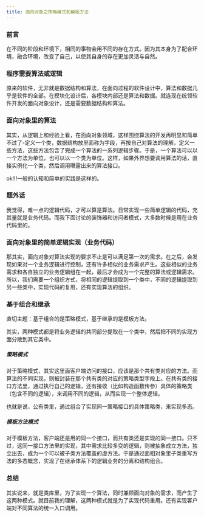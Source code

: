 ```yaml
---
title: 面向对象之策略模式和模板方法
---
```


### 前言

在不同的阶段和环境下，相同的事物会用不同的存在方式。因为其本身为了配合环境，融合环境，改变了自己，以使其自身的存在更加灵活与自然。

### 程序需要算法或逻辑

原来的软件，无非就是数据结构和算法，在面向过程的软件设计中，算法和数据几乎是软件的全部。在模块化设计后，各模块内部还是算法和数据。就连现在统领软件开发的面向对象设计，还是需要数据结构和算法。

### 面向对象里的算法

其实，从逻辑上和经验上看，在面向对象领域，这样围绕算法的开发再明显和简单不过了-定义一个类，数据结构放里面称为字段，再按自己对算法的理解，定义一些方法，这些方法包含了完成一个算法的一系列逻辑步骤。于是，一个算法可以以一个方法为单位，也可以以一个类为单位。这样，如果外界想要调用算法的话，直接实例化一个类，然后调用曝露出来的算法接口。

ok!!!一般的认知和简单的实践是这样的。

### 题外话

我觉得，难一点的逻辑代码，才可以算是算法。日常实现一些简单逻辑的代码，充其量就是业务代码。而我下面讨论的装饰器和访问者模式，大多数时候是用在业务代码里的。

### 面向对象里的简单逻辑实现（业务代码）

那其实，面向对象对算法实现的要求不止是可以满足第一次的需求。在之后，会发现如果对一个业务逻辑进行控制，还有许多相似的业务需求产生。这些相似的业务需求和各自独立的业务逻辑组在一起，最后才会成为一个完整的算法或逻辑需求。所以，我们需要一个组织方式，将相同的逻辑提取到一个类中，不同的逻辑提取到另一些类中，实现代码的复用，还有实现算法的组织。

### 基于组合和继承

直切主题：基于组合的是策略模式，基于继承的是模板方法。

其实，两种模式都是将业务逻辑的共同部分提取在一个类中，然后把不同的实现方面分散到其它类中。

##### 策略模式

对于策略模式，其实这里面客户端访问的接口，应该是那个共有类对应的方法。而算法的不同实现，则被封装在那个共有类的对应的策略类型字段上。在共有类的接口方法里，通过执行自己的逻辑，还有接收（比如构造函数传参）具体的策略类（包含不同的逻辑），来调用不同的逻辑，从而实现一个整体逻辑。

也就是说，公有类里，通过组合了实现同一策略接口的具体策略类，来实现多态。

##### 模板方法模式

对于模板方法，客户端还是用的同一个接口，而共有类还是实现的同一接口。只不过，这同一接口方法里的实现，其中需求比较多变的逻辑，则被抽象成立方法，独立出去，成为一个可以被子类方法覆盖的虚方法。于是通过面相对象里子类重写方法的多态概念，实现了在继承体系下的逻辑业务的分离和结构组合。

### 总结

其实说来，就是类库里，为了实现一个算法，同时兼顾面向对象的需求，而产生了这两种模式。就目前我的理解，这两种模式就是为了实现代码重用。还有实现客户端对不同算法的统一入口调用。